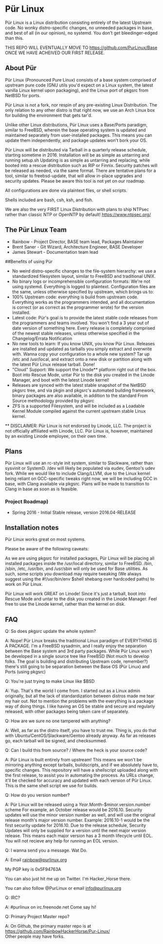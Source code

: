 # Pür Linux
Pür Linux is a Linux distribution consisting entirely of the latest Upstream code. No wonky distro-specific changes, no unneeded packages in base, and best of all (in our opinion), no systemd. You don't get bleedinger-edged than this.

THIS REPO WILL EVENTUALLY MOVE TO https://github.com/PurLinux/Base ONCE WE HAVE ACHEIVED OUR FIRST RELEASE.

## About Pür
Pür Linux (Pronounced Pure Linux) consists of a base system comprised of upstream pure code (GNU utils you'd expect on a Linux system, the latest vanilla Linux kernel upon packaging), and the Linux port of pkgsrc from NetBSD for ports.

Pür Linux is not a fork, nor respin of any pre-existing Linux Distribution.
The only relation to any other distro is that right now, we use an Arch Linux box for building the environment that gets tar'd.

Unlike other Linux distributions, Pür Linux uses a Base/Ports paradigm, similar to FreeBSD, wherein the base operating system is updated and maintained separately from user-installed packages. This means you can update them independently, and package updates won't bork your OS.

Pür Linux will be distributed via Tarball in a quarterly release schedule, starting sometime in 2016.
Installation will be as simple as untarring and running setup.sh
Updating is as simple as untarring and replacing, while booted into a rescue distribution such as RIP or Finnix.
Security patches will be released as needed, via the same format.
There are tentative plans for a tool, similar to freebsd-update, that will allow in-place upgrades and security updates.
Please be aware this tool is not yet on our roadmap.

All configurations are done via plaintext files, or shell scripts.

Shells included are bash, csh, ksh, and fish.

We are also the very FIRST Linux Distribution with plans to ship NTPsec rather than classic NTP or OpenNTP by default!
https://www.ntpsec.org/

## The Pür Linux Team
* Rainbow - Project Director, BASE team lead, Packages Maintainer
* Brent Saner - Git Wizard, Architecture Engineer, BASE Developer
* James Stewart - Documentation team lead

##Benefits of using Pür
* No weird distro-specific changes to the file-system hierarchy: we use a standardized filesystem layout, similar to FreeBSD and traditional UNIX.
* No binary logs or incomprehensible configuration formats: We're not using systemd. Everything is logged to plaintext. Configuration files are the same, unless otherwise specified by upstream, which brings us to:
* 100% Upstream code: everything is build from upstream code. Everything works as the programmers intended, and all documentation is correct (or as correct as the programmer wrote) for the version installed.
* Latest code: Pür's goal is to provide the latest stable code releases from the programmers and teams involved. You won't find a 3 year out of date version of something here. Every release is completely comprised of the newest stable releases, unless otherwise specified in the Changelog/Errata Notification
* No new tools to learn: If you know UNIX, you know Pür Linux. Releases are installed and updated as tarballs you simply extract and overwrite with. Wanna copy your configuration to a whole new system? Tar up /etc and /usr/local, and extract onto a new disk or partition along with the latest Pür Linux release tarball. Done!
* "Cloud" Support: We support the Linode** platform right out of the box. Boot into Rescue Mode, untar Pür to the disk you created in the Linode Manager, and boot with the latest Linode kernel!
* Releases are synced with the latest stable snapshot of the NetBSD pkgsrc tree, and via pkgin and pkgsrc's automated building framework, binary packages are also available, in addition to the standard From Source methodology provided by pkgsrc
* ZFS is a supported Filesystem, and will be included as a Loadable Kernel Module compiled against the current upstream stable Linux kernel.

** DISCLAIMER: Pür Linux is not endorsed by Linode, LLC. The project is not officially affiliated with Linode, LLC.
Pür Linux is, however, maintained by an existing Linode employee, on their own time.

## Plans

Pür Linux will use an rc-style init system, similar to Slackware, rather than sysvinit or SystemD. /dev will likely be populated via eudev, Gentoo's udev fork.
While we would like to include Clang/LLVM, due to the Linux kernel being reliant on GCC-specific tweaks right now, we will be including GCC in base, with Clang available via pkgsrc. Plans will be made to transition to Clang in base as soon as is feasible.

### Project Roadmap)
* Spring 2016 - Initial Stable release, version 2016.04-RELEASE

## Installation notes
Pür Linux works great on most systems.

Please be aware of the following caveats:

As we are using pkgsrc for installed packages, Pür Linux will be placing all installed packages inside the /usr/local directory, similar to FreeBSD. /bin, /sbin, /etc, /usr/bin, and /usr/sbin will only be used for Base utilities.
As such, some scripts you download may require tweaking (We always suggest using the #!/usr/bin/env $shell shebang over hardcoded paths) to work on Pür Linux.

Pür Linux will work GREAT on Linode! Since it's just a tarball, boot into Rescue Mode and untar to the disk you created in the Linode Manager. Feel free to use the Linode kernel, rather than the kernel on disk.

## FAQ

Q: So does pkgsrc update the whole system?

A: Nope! Pür Linux breaks the traditional Linux paradigm of EVERYTHING IS A PACKAGE. I'm a FreeBSD sysadmin, and I really enjoy the separation between the Base system and 3rd party packages. While Pür Linux won't be developed in a single source tree like FreeBSD (Not much to develop folks. The goal is building and distributing Upstream code, remember?) there's still going to be separation between the Base OS (Pür Linux) and Ports (using pkgsrc)


Q: You're just trying to make Linux like $BSD

A: Yup. That's the world I come from. I started out as a Linux admin originally, but all the lack of standardization between distros made me tear my hair out. Not to mention the problems with the everything is a package way of doing things.
I like having an OS be stable and secure and regularly released, with other packages being taken care of separately.


Q: How are we sure no one tampered with anything?

A: Well, as far as the distro itself, you have to trust me. Thing is, you do that with Ubuntu/CentOS/Slackware/Gentoo already anyway. As far as releases go, each tarball will be signed, and checksummed.


Q: Can I build this from source? / Where the heck is your source code?

A: Pür Linux is built entirely from upstream! This means we won't be mirroring anything except tarballs, buildscripts, and if we absolutely have to, specific changes.
This repository will have a shellscript uploaded along with the first release, to assist you in automating the process.
As URLs change, it'll be checked for accuracy and updated with each version of Pür Linux.
This is the same shell script we use for builds.


Q: How do you version number?

A: Pür Linux will be released using a $Year.$Month-$minor.version.number scheme
For example, an October release would be 2016.10.
Security updates will use the minor version number as well, and will use the original release month's major version number.
Example: 2016.10-1 would be the first security update for 2016.10.
Due to the release schedule, Security Updates will only be supplied for a version until the next major version release.
This means each major version has a 3 month lifecycle until EOL. You will not recieve any help for running an EOL version.


Q: I wanna send you a message. Wat Do.

A: Email rainbow@purlinux.org

My PGP key is 0x5F94763A

You can also just hit me up on Twitter. I'm Hacker_Horse there.

You can also follow @PurLinux or email info@purlinux.org

Q: IRC?

A: #purlinux on irc.freenode.net 
Come say hi!

Q: Primary Project Master repo?

A: On Github, the primary master repo is at https://github.com/RainbowHackerHorse/Pur-Linux/  
Other people may have forks.
